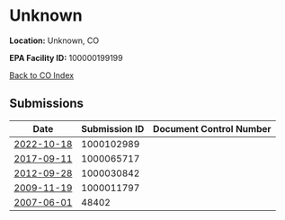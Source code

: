 # Unknown

**Location:** Unknown, CO

**EPA Facility ID:** 100000199199

[Back to CO Index](../../index.md)

## Submissions

| Date | Submission ID | Document Control Number |
|------|--------------|-------------------------|
| [2022-10-18](submissions/1000102989.md) | 1000102989 |  |
| [2017-09-11](submissions/1000065717.md) | 1000065717 |  |
| [2012-09-28](submissions/1000030842.md) | 1000030842 |  |
| [2009-11-19](submissions/1000011797.md) | 1000011797 |  |
| [2007-06-01](submissions/48402.md) | 48402 |  |
